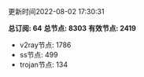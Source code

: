 更新时间2022-08-02 17:30:31

**总订阅: 64**
**总节点: 8303**
**有效节点: 2419**
- v2ray节点: 1786
- ss节点: 499
- trojan节点: 134
